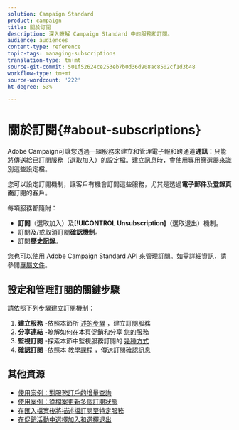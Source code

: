 ```yaml
---
solution: Campaign Standard
product: campaign
title: 關於訂閱
description: 深入瞭解 Campaign Standard 中的服務和訂閱。
audience: audiences
content-type: reference
topic-tags: managing-subscriptions
translation-type: tm+mt
source-git-commit: 501f52624ce253eb7b0d36d908ac8502cf1d3b48
workflow-type: tm+mt
source-wordcount: '222'
ht-degree: 53%

---
```



# 關於訂閱{#about-subscriptions}

Adobe Campaign可讓您透過一組服務來建立和管理電子報和跨通道&#x200B;**通訊**：只能將傳送給已訂閱服務（選取加入）的設定檔。建立訊息時，會使用專用篩選器來識別這些設定檔。

您可以設定訂閱機制，讓客戶有機會訂閱這些服務，尤其是透過&#x200B;**電子郵件**&#x200B;及&#x200B;**登錄頁面**&#x200B;訂閱的客戶。

每項服務都隨附：

* **訂閱**（選取加入）及&#x200B;**[!UICONTROL Unsubscription]**（選取退出）機制。
* 訂閱及/或取消訂閱&#x200B;**確認機制**。
* 訂閱&#x200B;**歷史記錄**。

您也可以使用 Adobe Campaign Standard API 來管理訂閱。如需詳細資訊，請參閱[專屬文件](../../api/using/creating-a-service.md)。

## 設定和管理訂閱的關鍵步驟

請依照下列步驟建立訂閱機制：

1. **建立服務** -依照本節所 [述的步驟](../../audiences/using/creating-a-service.md) ，建立訂閱服務
1. **分享連結** -瞭解如何在本頁促銷和分享 [您的服務](../../audiences/using/promoting-a-service.md)
1. **監視訂閱** -探索本節中監視服務訂閱的 [幾種方式](../../audiences/using/monitoring-subscriptions.md)
1. **確認訂閱** -依照本 [教學課程](../../audiences/using/confirming-subscription-to-a-service.md) ，傳送訂閱確認訊息

## 其他資源

* [使用案例：對服務訂戶的增量查詢](../../automating/using/incremental-query-on-subscribers.md)
* [使用案例：從檔案更新多個訂閱狀態](../../automating/using/updating-subscriptions-from-file.md)
* [在匯入檔案後將描述檔訂閱至特定服務](../../automating/using/subscribing-profiles-from-file.md)
* [在促銷活動中選擇加入和選擇退出](../../audiences/using/about-opt-in-and-opt-out-in-campaign.md)
